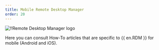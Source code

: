 ```yaml
---
title: Mobile Remote Desktop Manager
order: 20
---
```

![!!Remote Desktop Manager logo](https://webdevolutions.blob.core.windows.net/images/projects/remote-desktop-manager/logos/remote-desktop-manager-color-shadow.svg)

Here you can consult How-To articles that are specific to {{ en.RDM }} for mobile (Android and iOS).